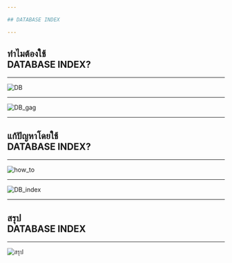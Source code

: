 ```yaml
---

## DATABASE INDEX

---
```


## ทำไมต้องใช้<br>DATABASE INDEX?

---

![DB]()

---

![DB_gag](https://scontent.fkkc2-1.fna.fbcdn.net/v/t1.15752-9/s2048x2048/79275451_486768981954267_3162016526031126528_n.png?_nc_cat=100&_nc_oc=AQmavc0pSNgW69WILxZ3_7z5Wek6TJEwe9ZYhk0VmEotVquseJVdtMqsXFMDw9Myk90&_nc_ht=scontent.fkkc2-1.fna&oh=5b787b00ea9008e3e166518580feebb5&oe=5E82E978)

---

## แก้ปัญหาโดยใช้<br>DATABASE INDEX?

---

![how_to](https://scontent.fkkc2-1.fna.fbcdn.net/v/t1.15752-9/s2048x2048/79470293_464514230923115_3898451933798596608_n.png?_nc_cat=101&_nc_oc=AQlEwa4rWZHW9PZIZvd6sjcpRhrV5zkT4Z1ek0yWpssdRzADe749fM8Za5vRVtCVUrM&_nc_ht=scontent.fkkc2-1.fna&oh=3784ded84d75b66038d1adb3ad2c6be3&oe=5E73FD0E)

---

![DB_index](https://scontent.fkkc2-1.fna.fbcdn.net/v/t1.15752-9/s2048x2048/80303469_2396256100636117_2064243380757463040_n.png?_nc_cat=110&_nc_oc=AQnK7gRYAfKMQrhz1FrcAKZ9BuYEsN5oGzmITqnqlUp2Roj2kM0XFkBDcXZStBlQ-P4&_nc_ht=scontent.fkkc2-1.fna&oh=1387ea98448b88d59e71e411bc344f6a&oe=5EB0A38A)

---

## สรุป<br>DATABASE INDEX

---

![สรุป](http://scontent.fkkc2-1.fna.fbcdn.net/v/t1.15752-9/79784793_1401232756709134_3776472981396520960_n.png?_nc_cat=105&_nc_oc=AQkzjZV01YD9IVKxozmG89oWNX4Kl-y5OBVHxJLEmT68YxY_w_QD4napCfEx4x-dKbE&_nc_ht=scontent.fkkc2-1.fna&oh=5a7c56bf711e82be933b1e145efd8840&oe=5E7809F6)